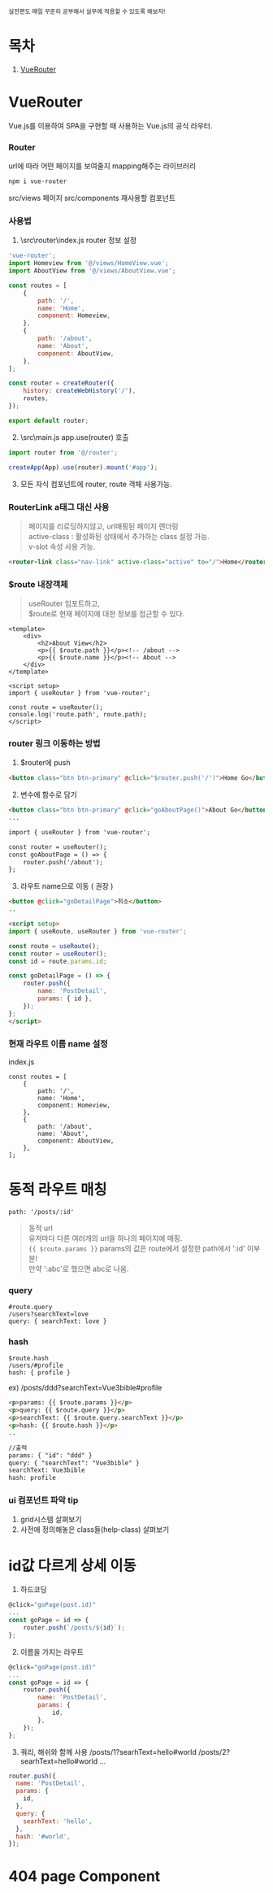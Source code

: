 <sub>실전편도 매일 꾸준히 공부해서 실무에 적용할 수 있도록 해보자! </sub>

# 목차
1. [VueRouter](#VueRouter) 

# VueRouter
Vue.js를 이용하여 SPA을 구현할 때 사용하는 Vue.js의 공식 라우터.

### Router
url에 따라 어떤 페이지를 보여줄지 mapping해주는 라이브러리

```bash
npm i vue-router
```

src/views  페이지
src/components  재사용할 컴포넌트

### 사용법
1. \src\router\index.js
router 정보 설정
```js
'vue-router';
import Homeview from '@/views/HomeView.vue';
import AboutView from '@/views/AboutView.vue';

const routes = [
	{
		path: '/',
		name: 'Home',
		component: Homeview,
	},
	{
		path: '/about',
		name: 'About',
		component: AboutView,
	},
];

const router = createRouter({
	history: createWebHistory('/'),
	routes,
});

export default router;
```

2. \src\main.js
app.use(router) 호출
```js
import router from '@/router';

createApp(App).use(router).mount('#app');
```

3. 모든 자식 컴포넌트에 router, route 객체 사용가능.


### RouterLink a태그 대신 사용
> 페이지를 리로딩하지않고, url매핑된 페이지 렌더링   
> active-class : 활성화된 상태에서 추가하는 class 설정 가능.   
> v-slot 속성 사용 가능.   
```html
<router-link class="nav-link" active-class="active" to="/">Home</router-link>
```

### $route 내장객체
> useRouter 임포트하고,    
> $route로 현재 페이지에 대한 정보를 접근할 수 있다.
```vue
<template>
	<div>
		<h2>About View</h2>
		<p>{{ $route.path }}</p><!-- /about -->
		<p>{{ $route.name }}</p><!-- About -->
	</div>
</template>

<script setup>
import { useRouter } from 'vue-router';

const route = useRouter();
console.log('route.path', route.path);
</script>
```


### router 링크 이동하는 방법

1. $router에 push
```html
<button class="btn btn-primary" @click="$router.push('/')">Home Go</button>
```

2. 변수에 함수로 담기
```html
<button class="btn btn-primary" @click="goAboutPage()">About Go</button>
...

import { useRouter } from 'vue-router';

const router = useRouter();
const goAboutPage = () => {
	router.push('/about');
};
```
3. 라우트 name으로 이동 ( 권장 )
```html
<button	@click="goDetailPage">취소</button>
..

<script setup>
import { useRoute, useRouter } from 'vue-router';

const route = useRoute();
const router = useRouter();
const id = route.params.id;

const goDetailPage = () => {
	router.push({
		name: 'PostDetail',
		params: { id },
	});
};
</script>

```


### 현재 라우트 이름 name 설정
index.js
```
const routes = [
	{
		path: '/',
		name: 'Home',
		component: Homeview,
	},
	{
		path: '/about',
		name: 'About',
		component: AboutView,
	},
];
```


# 동적 라우트 매칭
```path: '/posts/:id'```
> 동적 url   
> 유저마다 다른 여러개의 url을 하나의 페이지에 매핑.    
```{{ $route.params }}```
> params의 값은 route에서 설정한 path에서 ':id' 이부분!   
> 만약 ':abc'로 했으면 abc로 나옴.   


### query
```
#route.query 
/users?searchText=love
query: { searchText: love }
```

### hash
```
$route.hash
/users/#profile
hash: { profile }
```

ex)
/posts/ddd?searchText=Vue3bible#profile

```html
<p>params: {{ $route.params }}</p>
<p>query: {{ $route.query }}</p>
<p>searchText: {{ $route.query.searchText }}</p>
<p>hash: {{ $route.hash }}</p>
..

//출력
params: { "id": "ddd" }
query: { "searchText": "Vue3bible" }
searchText: Vue3bible
hash: profile
```

### ui 컴포넌트 파악 tip
1. grid시스템 살펴보기
2. 사전에 정의해놓은 class들(help-class) 살펴보기



# id값 다르게 상세 이동
1. 하드코딩
```js
@click="goPage(post.id)"
...
const goPage = id => {
	router.push(`/posts/${id}`);
};
```
2. 이름을 가지는 라우트
```js
@click="goPage(post.id)"
...
const goPage = id => {
	router.push({
		name: 'PostDetail',
		params: {
			id,
		},
	});
};
```

3. 쿼리, 해쉬와 함께 사용
/posts/1?searhText=hello#world
/posts/2?searhText=hello#world
...
```js
router.push({
  name: 'PostDetail',
  params: {
    id,
  },
  query: {
    searhText: 'hello',
  },
  hash: '#world',
});
```

# 404 page Component